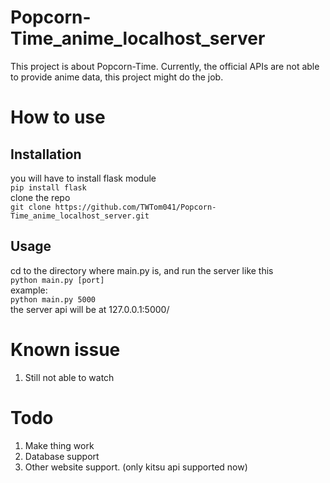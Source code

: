 # Popcorn-Time_anime_localhost_server
This project is about Popcorn-Time. Currently, the official APIs are not able to provide anime data, this project might do the job.
# How to use
## Installation
you will have to install flask module</br>
`pip install flask`</br>
clone the repo</br>
`git clone https://github.com/TWTom041/Popcorn-Time_anime_localhost_server.git`
## Usage
cd to the directory where main.py is, and run the server like this</br>
`python main.py [port]`</br>
example:</br>
`python main.py 5000`</br>
the server api will be at 127.0.0.1:5000/
# Known issue
1. Still not able to watch
# Todo
1. Make thing work
2. Database support
3. Other website support. (only kitsu api supported now)
